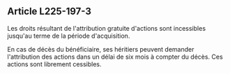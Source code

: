 Article L225-197-3
----
Les droits résultant de l'attribution gratuite d'actions sont incessibles
jusqu'au terme de la période d'acquisition.

En cas de décès du bénéficiaire, ses héritiers peuvent demander l'attribution
des actions dans un délai de six mois à compter du décès. Ces actions sont
librement cessibles.
